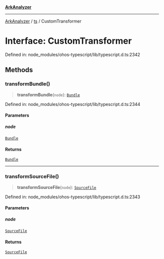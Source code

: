 [**ArkAnalyzer**](../../../../README.md)

***

[ArkAnalyzer](../../../../globals.md) / [ts](../README.md) / CustomTransformer

# Interface: CustomTransformer

Defined in: node\_modules/ohos-typescript/lib/typescript.d.ts:2342

## Methods

### transformBundle()

> **transformBundle**(`node`): [`Bundle`](Bundle.md)

Defined in: node\_modules/ohos-typescript/lib/typescript.d.ts:2344

#### Parameters

##### node

[`Bundle`](Bundle.md)

#### Returns

[`Bundle`](Bundle.md)

***

### transformSourceFile()

> **transformSourceFile**(`node`): [`SourceFile`](SourceFile.md)

Defined in: node\_modules/ohos-typescript/lib/typescript.d.ts:2343

#### Parameters

##### node

[`SourceFile`](SourceFile.md)

#### Returns

[`SourceFile`](SourceFile.md)

